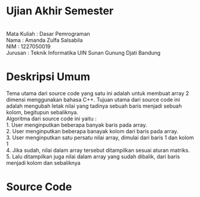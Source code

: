 # Ujian Akhir Semester

<br> Mata Kuliah : Dasar Pemrograman
<br> Nama        : Amanda Zulfa Salsabila
<br> NIM         : 1227050019
<br> Jurusan     : Teknik Informatika UIN Sunan Gunung Djati Bandung



# Deskripsi Umum

Tema utama dari source code yang satu ini adalah untuk membuat array 2 dimensi menggunakan bahasa C++.
Tujuan utama dari source code ini adalah mengubah letak nilai yang tadinya sebuah baris menjadi sebuah kolom, begitupun sebaliknya.
<br> Algoritma dari source code ini yaitu :
<br> 1. User menginputkan beberapa banyak baris pada array.
<br> 2. User menginputkan beberapa banayak kolom dari baris pada array.
<br> 3. User menginputkan satu persatu nilai array, dimulai dari baris 1 dan kolom 1
<br> 4. Jika sudah, nilai dalam array tersebut ditampilkan sesuai aturan matriks.
<br> 5. Lalu ditampilkan juga nilai dalam array yang sudah dibalik, dari baris menjadi kolom dan sebaliknya



# Source Code

